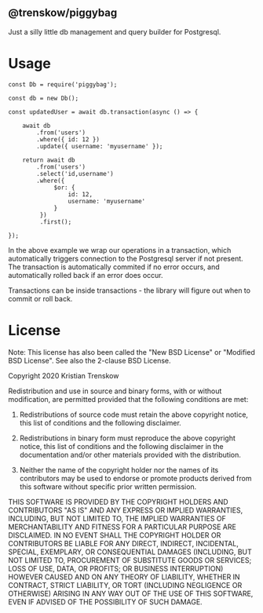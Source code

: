 @trenskow/piggybag
----

Just a silly little db management and query builder for Postgresql.

# Usage

    const Db = require('piggybag');
    
    const db = new Db();
    
    const updatedUser = await db.transaction(async () => {
    
        await db
            .from('users')
            .where({ id: 12 })
            .update({ username: 'myusername' });
        
        return await db
            .from('users')
            .select('id,username')
            .where({
                 $or: {
                     id: 12,
                     username: 'myusername'
                 }
             })
             .first();
    
    });

In the above example we wrap our operations in a transaction, which automatically triggers connection to the Postgresql server if not present. The transaction is automatically commited if no error occurs, and automatically rolled back if an error does occur.

Transactions can be inside transactions - the library will figure out when to commit or roll back.

# License

Note: This license has also been called the "New BSD License" or "Modified BSD License". See also the 2-clause BSD License.

Copyright 2020 Kristian Trenskow

Redistribution and use in source and binary forms, with or without modification, are permitted provided that the following conditions are met:

1. Redistributions of source code must retain the above copyright notice, this list of conditions and the following disclaimer.

2. Redistributions in binary form must reproduce the above copyright notice, this list of conditions and the following disclaimer in the documentation and/or other materials provided with the distribution.

3. Neither the name of the copyright holder nor the names of its contributors may be used to endorse or promote products derived from this software without specific prior written permission.

THIS SOFTWARE IS PROVIDED BY THE COPYRIGHT HOLDERS AND CONTRIBUTORS "AS IS" AND ANY EXPRESS OR IMPLIED WARRANTIES, INCLUDING, BUT NOT LIMITED TO, THE IMPLIED WARRANTIES OF MERCHANTABILITY AND FITNESS FOR A PARTICULAR PURPOSE ARE DISCLAIMED. IN NO EVENT SHALL THE COPYRIGHT HOLDER OR CONTRIBUTORS BE LIABLE FOR ANY DIRECT, INDIRECT, INCIDENTAL, SPECIAL, EXEMPLARY, OR CONSEQUENTIAL DAMAGES (INCLUDING, BUT NOT LIMITED TO, PROCUREMENT OF SUBSTITUTE GOODS OR SERVICES; LOSS OF USE, DATA, OR PROFITS; OR BUSINESS INTERRUPTION) HOWEVER CAUSED AND ON ANY THEORY OF LIABILITY, WHETHER IN CONTRACT, STRICT LIABILITY, OR TORT (INCLUDING NEGLIGENCE OR OTHERWISE) ARISING IN ANY WAY OUT OF THE USE OF THIS SOFTWARE, EVEN IF ADVISED OF THE POSSIBILITY OF SUCH DAMAGE.
